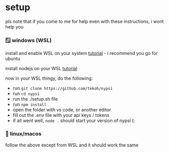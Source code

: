 # setup

pls note that if you come to me for help even with these instructions, i wont help you

### 🪟 windows (WSL)

install and enable WSL on your system [tutorial](https://pureinfotech.com/install-wsl-windows-11/) - i recommend you go for ubuntu

install nodejs on your WSL [tutorial](https://www.digitalocean.com/community/tutorials/how-to-install-node-js-on-ubuntu-20-04)

now in your WSL thingy, do the following:

 - run `git clone https://github.com/tekoh/nypsi`
 - run `cd nypsi`
 - run the ./setup.sh file
 - run `npm install`
 - open the folder with vs code, or another editor
 - fill out the .env file with your api keys / tokens
 - if all went well, `node .` should start your version of nypsi (:

### 🐧 linux/macos

follow the above except from WSL and it should work the same